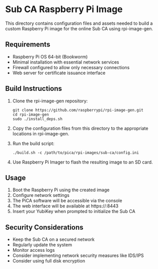 # Sub CA Raspberry Pi Image

This directory contains configuration files and assets needed to build a custom Raspberry Pi image for the online Sub CA using rpi-image-gen.

## Requirements

- Raspberry Pi OS 64-bit (Bookworm)
- Minimal installation with essential network services
- Firewall configured to allow only necessary connections
- Web server for certificate issuance interface

## Build Instructions

1. Clone the rpi-image-gen repository:
   ```
   git clone https://github.com/raspberrypi/rpi-image-gen.git
   cd rpi-image-gen
   sudo ./install_deps.sh
   ```

2. Copy the configuration files from this directory to the appropriate locations in rpi-image-gen.

3. Run the build script:
   ```
   ./build.sh -c /path/to/pica/rpi-images/sub-ca/config.ini
   ```

4. Use Raspberry Pi Imager to flash the resulting image to an SD card.

## Usage

1. Boot the Raspberry Pi using the created image
2. Configure network settings
3. The PiCA software will be accessible via the console
4. The web interface will be available at https://<ip-address>:8443
5. Insert your YubiKey when prompted to initialize the Sub CA

## Security Considerations

- Keep the Sub CA on a secured network
- Regularly update the system
- Monitor access logs
- Consider implementing network security measures like IDS/IPS
- Consider using full disk encryption
